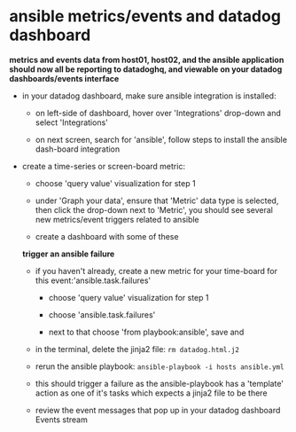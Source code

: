 # ansible metrics/events and datadog dashboard

**metrics and events data from host01, host02, and the ansible application should now all be reporting to datadoghq, and viewable on your datadog dashboards/events interface**


* in your datadog dashboard, make sure ansible integration is installed:
  * on left-side of dashboard, hover over 'Integrations' drop-down and select 'Integrations'

  * on next screen, search for 'ansible', follow steps to install the ansible dash-board integration


* create a time-series or screen-board metric:

  - choose 'query value' visualization for step 1

  - under 'Graph your data', ensure that 'Metric' data type is selected, then click the drop-down next to 'Metric', you should see several new metrics/event triggers related to ansible

  - create a dashboard with some of these

  **trigger an ansible failure**

  * if you haven't already, create a new metric for your time-board for this event:'ansible.task.failures'

    - choose 'query value' visualization for step 1

    - choose 'ansible.task.failures'
    - next to that choose 'from playbook:ansible', save and

  * in the terminal, delete the jinja2 file: `rm datadog.html.j2`

  * rerun the ansible playbook: `ansible-playbook -i hosts ansible.yml`

  * this should trigger a failure as the ansible-playbook has a 'template' action as one of it's tasks which expects a jinja2 file to be there

  * review the event messages that pop up in your datadog dashboard Events stream
